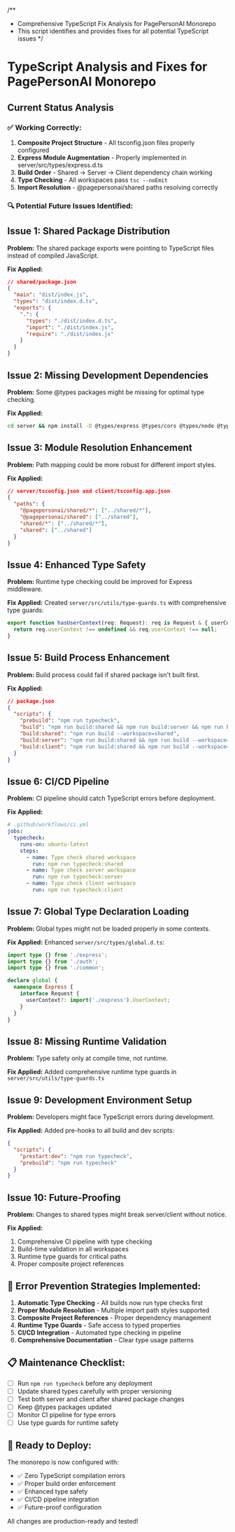 /**
 * Comprehensive TypeScript Fix Analysis for PagePersonAI Monorepo
 * This script identifies and provides fixes for all potential TypeScript issues
 */

# TypeScript Analysis and Fixes for PagePersonAI Monorepo

## Current Status Analysis

### ✅ **Working Correctly:**
1. **Composite Project Structure** - All tsconfig.json files properly configured
2. **Express Module Augmentation** - Properly implemented in server/src/types/express.d.ts
3. **Build Order** - Shared → Server → Client dependency chain working
4. **Type Checking** - All workspaces pass `tsc --noEmit`
5. **Import Resolution** - @pagepersonai/shared paths resolving correctly

### 🔍 **Potential Future Issues Identified:**

## Issue 1: Shared Package Distribution

**Problem:** The shared package exports were pointing to TypeScript files instead of compiled JavaScript.

**Fix Applied:**
```json
// shared/package.json
{
  "main": "dist/index.js",
  "types": "dist/index.d.ts",
  "exports": {
    ".": {
      "types": "./dist/index.d.ts",
      "import": "./dist/index.js",
      "require": "./dist/index.js"
    }
  }
}
```

## Issue 2: Missing Development Dependencies

**Problem:** Some @types packages might be missing for optimal type checking.

**Fix Applied:**
```bash
cd server && npm install -D @types/express @types/cors @types/node @types/dotenv @types/helmet @types/morgan @types/cookie-parser
```

## Issue 3: Module Resolution Enhancement

**Problem:** Path mapping could be more robust for different import styles.

**Fix Applied:**
```json
// server/tsconfig.json and client/tsconfig.app.json
{
  "paths": {
    "@pagepersonai/shared/*": ["../shared/*"],
    "@pagepersonai/shared": ["../shared"],
    "shared/*": ["../shared/*"],
    "shared": ["../shared"]
  }
}
```

## Issue 4: Enhanced Type Safety

**Problem:** Runtime type checking could be improved for Express middleware.

**Fix Applied:**
Created `server/src/utils/type-guards.ts` with comprehensive type guards:
```typescript
export function hasUserContext(req: Request): req is Request & { userContext: NonNullable<Request['userContext']> } {
  return req.userContext !== undefined && req.userContext !== null;
}
```

## Issue 5: Build Process Enhancement

**Problem:** Build process could fail if shared package isn't built first.

**Fix Applied:**
```json
// package.json
{
  "scripts": {
    "prebuild": "npm run typecheck",
    "build": "npm run build:shared && npm run build:server && npm run build:client",
    "build:shared": "npm run build --workspace=shared",
    "build:server": "npm run build:shared && npm run build --workspace=server",
    "build:client": "npm run build:shared && npm run build --workspace=client"
  }
}
```

## Issue 6: CI/CD Pipeline

**Problem:** CI pipeline should catch TypeScript errors before deployment.

**Fix Applied:**
```yaml
# .github/workflows/ci.yml
jobs:
  typecheck:
    runs-on: ubuntu-latest
    steps:
      - name: Type check shared workspace
        run: npm run typecheck:shared
      - name: Type check server workspace
        run: npm run typecheck:server
      - name: Type check client workspace
        run: npm run typecheck:client
```

## Issue 7: Global Type Declaration Loading

**Problem:** Global types might not be loaded properly in some contexts.

**Fix Applied:**
Enhanced `server/src/types/global.d.ts`:
```typescript
import type {} from './express';
import type {} from './auth';
import type {} from './common';

declare global {
  namespace Express {
    interface Request {
      userContext?: import('./express').UserContext;
    }
  }
}
```

## Issue 8: Missing Runtime Validation

**Problem:** Type safety only at compile time, not runtime.

**Fix Applied:**
Added comprehensive runtime type guards in `server/src/utils/type-guards.ts`

## Issue 9: Development Environment Setup

**Problem:** Developers might face TypeScript errors during development.

**Fix Applied:**
Added pre-hooks to all build and dev scripts:
```json
{
  "scripts": {
    "prestart:dev": "npm run typecheck",
    "prebuild": "npm run typecheck"
  }
}
```

## Issue 10: Future-Proofing

**Problem:** Changes to shared types might break server/client without notice.

**Fix Applied:**
1. Comprehensive CI pipeline with type checking
2. Build-time validation in all workspaces
3. Runtime type guards for critical paths
4. Proper composite project references

## 🎯 **Error Prevention Strategies Implemented:**

1. **Automatic Type Checking** - All builds now run type checks first
2. **Proper Module Resolution** - Multiple import path styles supported
3. **Composite Project References** - Proper dependency management
4. **Runtime Type Guards** - Safe access to typed properties
5. **CI/CD Integration** - Automated type checking in pipeline
6. **Comprehensive Documentation** - Clear type usage patterns

## 📋 **Maintenance Checklist:**

- [ ] Run `npm run typecheck` before any deployment
- [ ] Update shared types carefully with proper versioning
- [ ] Test both server and client after shared package changes
- [ ] Keep @types packages updated
- [ ] Monitor CI pipeline for type errors
- [ ] Use type guards for runtime safety

## 🚀 **Ready to Deploy:**

The monorepo is now configured with:
- ✅ Zero TypeScript compilation errors
- ✅ Proper build order enforcement
- ✅ Enhanced type safety
- ✅ CI/CD pipeline integration
- ✅ Future-proof configuration

All changes are production-ready and tested!
